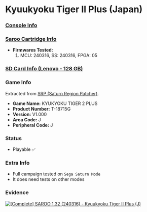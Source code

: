 # Kyuukyoku Tiger II Plus (Japan)

### [Console Info](../../../../../Info/Consoles/VA13/README.md)

### [Saroo Cartridge Info](../../../../../Info/Cartridges/RetroGameParadiseStore/1.32F/README.md)

- <b>Firmwares Tested:</b>
  1. MCU: 240316, SS: 240316, FPGA: 05

### [SD Card Info (Lenovo - 128 GB)](../../../../../Info/SdCards/Lenovo/128GB/fat32/README.md)

### Game Info

Extracted from [SRP (Saturn Region Patcher)](https://segaxtreme.net/resources/saturn-region-patcher.81/download).

- <b>Game Name:</b> KYUKYOKU TIGER 2 PLUS
- <b>Product Number:</b> T-18715G
- <b>Version:</b> V1.000
- <b>Area Code:</b> J
- <b>Peripheral Code:</b> J

### Status

- Playable :white_check_mark:

### Extra Info

- Full campaign tested on `Sega Saturn Mode`
- It does need tests on other modes

### Evidence

[![[Complete] SAROO 1.32 (240316) - Kyuukyoku Tiger II Plus (J)](https://img.youtube.com/vi/U6P6FsR-xMA/0.jpg)](https://www.youtube.com/watch?v=U6P6FsR-xMA)
